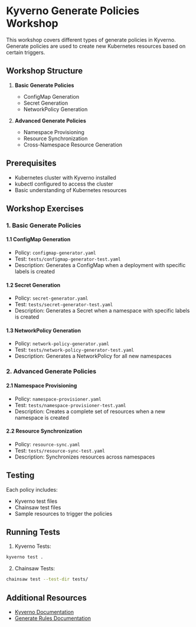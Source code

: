 # Kyverno Generate Policies Workshop

This workshop covers different types of generate policies in Kyverno. Generate policies are used to create new Kubernetes resources based on certain triggers.

## Workshop Structure

1. **Basic Generate Policies**
   - ConfigMap Generation
   - Secret Generation
   - NetworkPolicy Generation

2. **Advanced Generate Policies**
   - Namespace Provisioning
   - Resource Synchronization
   - Cross-Namespace Resource Generation

## Prerequisites

- Kubernetes cluster with Kyverno installed
- kubectl configured to access the cluster
- Basic understanding of Kubernetes resources

## Workshop Exercises

### 1. Basic Generate Policies

#### 1.1 ConfigMap Generation
- Policy: `configmap-generator.yaml`
- Test: `tests/configmap-generator-test.yaml`
- Description: Generates a ConfigMap when a deployment with specific labels is created

#### 1.2 Secret Generation
- Policy: `secret-generator.yaml`
- Test: `tests/secret-generator-test.yaml`
- Description: Generates a Secret when a namespace with specific labels is created

#### 1.3 NetworkPolicy Generation
- Policy: `network-policy-generator.yaml`
- Test: `tests/network-policy-generator-test.yaml`
- Description: Generates a NetworkPolicy for all new namespaces

### 2. Advanced Generate Policies

#### 2.1 Namespace Provisioning
- Policy: `namespace-provisioner.yaml`
- Test: `tests/namespace-provisioner-test.yaml`
- Description: Creates a complete set of resources when a new namespace is created

#### 2.2 Resource Synchronization
- Policy: `resource-sync.yaml`
- Test: `tests/resource-sync-test.yaml`
- Description: Synchronizes resources across namespaces

## Testing

Each policy includes:
- Kyverno test files
- Chainsaw test files
- Sample resources to trigger the policies

## Running Tests

1. Kyverno Tests:
```bash
kyverno test .
```

2. Chainsaw Tests:
```bash
chainsaw test --test-dir tests/
```

## Additional Resources

- [Kyverno Documentation](https://kyverno.io/docs/)
- [Generate Rules Documentation](https://kyverno.io/docs/writing-policies/generate/) 